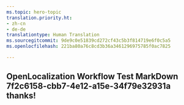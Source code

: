 ```yaml
---
ms.topic: hero-topic
translation.priority.ht:
- zh-cn
- de-de
translationtype: Human Translation
ms.sourcegitcommit: 9de9c0e51839cd272cf43c5b3f814719e6f0c5a5
ms.openlocfilehash: 221ba80a76c8cd3b36a3461296975785f0ac7825

---
```

## OpenLocalization Workflow Test MarkDown 7f2c6158-cbb7-4e12-a15e-34f79e32931a thanks!



<!--HONumber=Jul16_HO5-->


